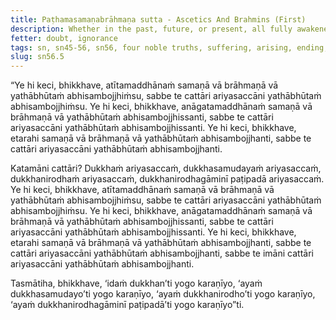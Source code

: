 ```yaml
---
title: Paṭhamasamaṇabrāhmaṇa sutta - Ascetics And Brahmins (First)
description: Whether in the past, future, or present, all fully awakened to things as they truly are do so by fully awakening to the Four Noble Truths.
fetter: doubt, ignorance
tags: sn, sn45-56, sn56, four noble truths, suffering, arising, ending, way of practice, path
slug: sn56.5
---
```


“Ye hi keci, bhikkhave, atītamaddhānaṁ samaṇā vā brāhmaṇā vā yathābhūtaṁ abhisambojjhiṁsu, sabbe te cattāri ariyasaccāni yathābhūtaṁ abhisambojjhiṁsu. Ye hi keci, bhikkhave, anāgatamaddhānaṁ samaṇā vā brāhmaṇā vā yathābhūtaṁ abhisambojjhissanti, sabbe te cattāri ariyasaccāni yathābhūtaṁ abhisambojjhissanti. Ye hi keci, bhikkhave, etarahi samaṇā vā brāhmaṇā vā yathābhūtaṁ abhisambojjhanti, sabbe te cattāri ariyasaccāni yathābhūtaṁ abhisambojjhanti.

Katamāni cattāri? Dukkhaṁ ariyasaccaṁ, dukkhasamudayaṁ ariyasaccaṁ, dukkhanirodhaṁ ariyasaccaṁ, dukkhanirodhagāminī paṭipadā ariyasaccaṁ. Ye hi keci, bhikkhave, atītamaddhānaṁ samaṇā vā brāhmaṇā vā yathābhūtaṁ abhisambojjhiṁsu, sabbe te cattāri ariyasaccāni yathābhūtaṁ abhisambojjhiṁsu. Ye hi keci, bhikkhave, anāgatamaddhānaṁ samaṇā vā brāhmaṇā vā yathābhūtaṁ abhisambojjhissanti, sabbe te cattāri ariyasaccāni yathābhūtaṁ abhisambojjhissanti. Ye hi keci, bhikkhave, etarahi samaṇā vā brāhmaṇā vā yathābhūtaṁ abhisambojjhanti, sabbe te cattāri ariyasaccāni yathābhūtaṁ abhisambojjhanti, sabbe te imāni cattāri ariyasaccāni yathābhūtaṁ abhisambojjhanti.

Tasmātiha, bhikkhave, ‘idaṁ dukkhan’ti yogo karaṇīyo,
‘ayaṁ dukkhasamudayo’ti yogo karaṇīyo,
‘ayaṁ dukkhanirodho’ti yogo karaṇīyo,
‘ayaṁ dukkhanirodhagāminī paṭipadā’ti yogo karaṇīyo”ti.
